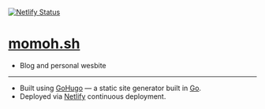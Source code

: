 [![Netlify Status](https://api.netlify.com/api/v1/badges/a8047e68-3cdd-486e-a5f4-69d9d1e09574/deploy-status)](https://app.netlify.com/sites/momohsh/deploys)

#  [momoh.sh](https://momoh.sh)

- Blog and personal wesbite

--------------------------------
- Built using [GoHugo](https://gohugo.io) &mdash; a static site generator built in [Go](https://golang.org).
- Deployed via [Netlify](https://netlify.com) continuous deployment.